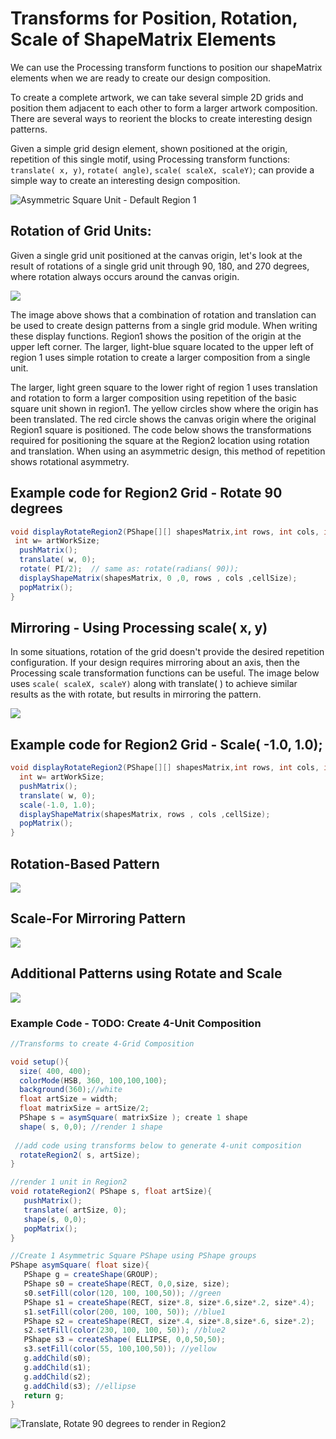 # Transforms for Position, Rotation, Scale of ShapeMatrix Elements

We can use the Processing transform functions to position our shapeMatrix elements when we are ready to create our design composition.

To create a complete artwork, we can take several simple 2D grids and position them adjacent to each other to form a larger artwork composition. There are several ways to reorient the blocks to create interesting design patterns.

Given a simple grid design element, shown positioned at the origin, repetition of this single motif, using Processing transform functions: `translate( x, y)`, `rotate( angle)`, `scale( scaleX, scaleY)`; can provide a simple way to create an interesting design composition.

![Asymmetric Square  Unit - Default Region 1 ](../.gitbook/assets/screenshot-2017-09-28-09.49.38.png)

## Rotation of Grid Units:

Given a single grid unit positioned at the canvas origin, let's look at the result of rotations of a single grid unit through 90, 180, and 270 degrees, where rotation always occurs around the canvas origin.

![](../.gitbook/assets/screenshot-2017-09-28-09.36.59.png)

The image above shows that a combination of rotation and translation can be used to create design patterns from a single grid module. When writing these display functions. Region1 shows the position of the origin at the upper left corner. The larger, light-blue square located to the upper left of region 1 uses simple rotation to create a larger composition from a single unit.

The larger, light green square to the lower right of region 1 uses translation and rotation to form a larger composition using repetition of the basic square unit shown in region1. The yellow circles show where the origin has been translated. The red circle shows the canvas origin where the original Region1 square is positioned. The code below shows the transformations required for positioning the square at the Region2 location using rotation and translation. When using an asymmetric design, this method of repetition shows rotational asymmetry.

## Example code for Region2 Grid - Rotate 90 degrees

```java
void displayRotateRegion2(PShape[][] shapesMatrix,int rows, int cols, int cellSize, int artWorkSize){
 int w= artWorkSize;
  pushMatrix();
  translate( w, 0);
  rotate( PI/2);  // same as: rotate(radians( 90));
  displayShapeMatrix(shapesMatrix, 0 ,0, rows , cols ,cellSize);
  popMatrix();
}
```

## Mirroring - Using Processing scale\( x, y\)

In some situations, rotation of the grid doesn't provide the desired repetition configuration. If your design requires mirroring about an axis, then the Processing scale transformation functions can be useful. The image below uses `scale( scaleX, scaleY)` along with translate\( \) to achieve similar results as the with rotate, but results in mirroring the pattern.

![](../.gitbook/assets/screenshot-2017-09-28-09.34.56.png)

## Example code for Region2 Grid  - Scale\( -1.0, 1.0\);

```java
void displayRotateRegion2(PShape[][] shapesMatrix,int rows, int cols, int cellSize, int artWorkSize){
  int w= artWorkSize;
  pushMatrix();
  translate( w, 0);
  scale(-1.0, 1.0);
  displayShapeMatrix(shapesMatrix, rows , cols ,cellSize);
  popMatrix();
}
```

## Rotation-Based Pattern

![](../.gitbook/assets/screenshot-2017-09-28-12.44.51.png)

## Scale-For Mirroring Pattern

![](../.gitbook/assets/screenshot-2017-09-28-12.45.18.png)

## Additional Patterns using Rotate and Scale

![](../.gitbook/assets/screenshot-2017-09-28-12.58.55.png)

### Example Code - TODO: Create 4-Unit Composition

```java
//Transforms to create 4-Grid Composition

void setup(){
  size( 400, 400);
  colorMode(HSB, 360, 100,100,100);
  background(360);//white
  float artSize = width;
  float matrixSize = artSize/2;
  PShape s = asymSquare( matrixSize ); create 1 shape
  shape( s, 0,0); //render 1 shape
 
 //add code using transforms below to generate 4-unit composition
  rotateRegion2( s, artSize);
}

//render 1 unit in Region2
void rotateRegion2( PShape s, float artSize){
   pushMatrix();
   translate( artSize, 0);
   shape(s, 0,0);
   popMatrix();
}

//Create 1 Asymmetric Square PShape using PShape groups
PShape asymSquare( float size){
   PShape g = createShape(GROUP);
   PShape s0 = createShape(RECT, 0,0,size, size);
   s0.setFill(color(120, 100, 100,50)); //green
   PShape s1 = createShape(RECT, size*.8, size*.6,size*.2, size*.4); 
   s1.setFill(color(200, 100, 100, 50)); //blue1
   PShape s2 = createShape(RECT, size*.4, size*.8,size*.6, size*.2); 
   s2.setFill(color(230, 100, 100, 50)); //blue2
   PShape s3 = createShape( ELLIPSE, 0,0,50,50);
   s3.setFill(color(55, 100,100,50)); //yellow
   g.addChild(s0);
   g.addChild(s1);
   g.addChild(s2);
   g.addChild(s3); //ellipse
   return g;
}


```

![Translate, Rotate 90 degrees to render in Region2](../.gitbook/assets/screen-shot-2020-03-28-at-1.02.43-pm.png)

